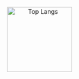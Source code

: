 <p align="center"> 
  <img alt="Top Langs" height="150px" src="https://github-readme-stats.vercel.app/api/top-langs/?username=gomadoufu&exclude_repo=research-VolP&layout=compact&show_icons=true&theme=shades-of-purple" />
</p>
